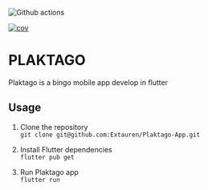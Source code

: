 ![Github actions](https://github.com/Extauren/Plaktago-App/actions/workflows/actions.yml/badge.svg)

[![cov](https://extauren.github.io/Plaktago-App/badges/coverage.svg)](https://github.com/Extauren/Plaktago-App/actions)

# PLAKTAGO

Plaktago is a bingo mobile app develop in flutter

## Usage

1. Clone the repository   
   ```git clone git@github.com:Extauren/Plaktago-App.git```  

2. Install Flutter dependencies  
   ```flutter pub get```  

3. Run Plaktago app   
   ```flutter run```
